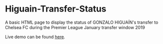 # Higuain-Transfer-Status
A basic HTML page to display the status of GONZALO HIGUAÍN's transfer to Chelsea FC during the Premier League January transfer window 2019

Live demo can be found [here](https://richk727.github.io/Higuain-Transfer-Status/).
